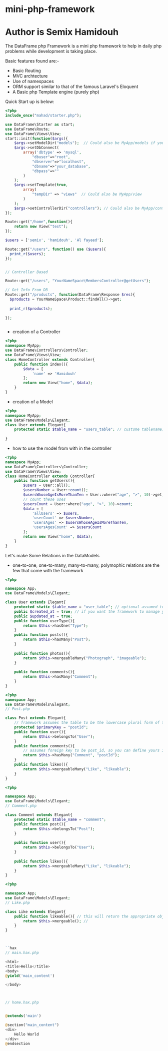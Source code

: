 # mini-php-framework
# Author is Semix Hamidouh
The DataFrame php Framework is a mini php framework to help in daily php problems while development is taking place.

Basic features found are:-
- Basic Routing
- MVC archtecture
- Use of namespaces
- ORM support similar to that of the famous Laravel's Eloquent
- A Basic php Template engine (purely php)

Quick Start up is below:
```php
<?php
include_once("mahad/starter.php");

use DataFrame\Starter as start;
use DataFrame\Route;
use DataFrame\Views\View;
start::init(function($args){
	$args->setModelDir("models");  // Could also be MyApp/models if you app is in a subfolder
	$args->setDbConnect(
		array('dbtype' => 'mysql', 
			"dbuser"=>"root", 
			"dbserver"=>"localhost", 
			"dbname"=>"your_database", 
			"dbpass"=>""
		)
	);
	$args->setTemplate(true,
		array(
			"tempDir" => "views"  // Could also be MyApp/view
		)
	);
	$args->setControllerDir("controllers"); // Could also be MyApp/controller
});

Route::get("/home",function(){
	return new View("test");
});

$users = ['semix', 'hamidouh', 'Al fayeed'];

Route::get("/users", function() use ($users){
  print_r($users);
});


// Controller Based

Route::get("/users", "YourNameSpace\MembersController@getUsers");

// Get Info From DB
Route::get("/products", function(DataFrame\Response $res){
  $products = YourNameSpace\Product::findAll()->get;
  
  print_r($products);
  
});



```
- creation of a Controller

```php
<?php
namespace MyApp;
use DataFrame\Controllers\Controller;
use DataFrame\Views\View;
class HomeController extends Controller{
	public function index(){
		$data = [
			'name' => 'Hamidouh'
		];
		return new View("home", $data);
	}
}
```




- creation of a Model
```php
<?php 
namespace MyApp;
use DataFrame\Models\Elegant;
class User extends Elegant{
	protected static $table_name = "users_table"; // custome tablename, the framework assumes the plural version of the class name
	
}

```



- how to use the model from with in the controller

```php
<?php
namespace MyApp;
use DataFrame\Controllers\Controller;
use DataFrame\Views\View;
class HomeController extends Controller{
	public function getUsers(){
		$users = User::all();
		$usersNumber = User::count();
		$usersWhoseAgeIsMoreThanTen = User::where("age", ">", 10)->get; // it is optional to use get() or just get
		// count these uses
		$usersCount = User::where("age", ">", 10)->count;
		$data = [
			'allUsers' => $users,
			'userCount' => $usersNumber,
			'usersAges' => $usersWhoseAgeIsMoreThanTen,
			'usersAgesCount' => $usersCount
		];
		return new View("home", $data);
	}
}
```

Let's make Some Relations in the DataModels
- one-to-one, one-to-many, many-to-many, polymophic relations are the few that come with the framework

```php
<?php

namespace App;
use DataFrame\Models\Elegant;

class User extends Elegant{
	protected static $table_name = "user_table"; // optional assumed to be users if absent
	public $created_at = true; // if you want the framework to manage your dates
	public $updated_at = true;
	public function userType(){
		return $this->hasOne("Type");
	}
	public function posts(){
		return $this->hasMany("Post");
	}
	
	public function photos(){
		return $this->mergeableMany("Photograph", "imageable");
	}
	
	public function comments(){
		return $this->hasMany("Comment");
	}
}

```
```php
<?php
namespace App;
use DataFrame\Models\Elegant;
// Post.php

class Post extends Elegant{
	// framework assumes the table to be the lowercase plural form of the class name
	protected $primaryKey = "postId";
	public function user(){
		return $this->belongsTo("User");
	}
	public function comments(){
		// assumes foreign key to be post_id, so you can define yours i.e postId
		return $this->hasMany("Comment", "postId");
	}
	public function likes(){
		return $this->mergeableMany("Like", "likeable");
	}
}

```
```php
<?php

namespace App;
use DataFrame\Models\Elegant;
// Comment.php

class Comment extends Elegant{
	protected static $table_name = "comment";
	public function post(){
		return $this->belongsTo("Post");
	}
	
	public function user(){
		return $this->belongsTo("User");
	}
	
	public function likes(){
		return $this->mergeableMany("Like", "likeable");
	}
}


```

```php
<?php

namespace App;
use DataFrame\Models\Elegant;
// Like.php

class Like extends Elegant{
	public function likeable(){ // this will return the appropriate object that was liked
		return $this->mergeable(); // 
	}
}



``hax
// main.hax.php

<html>
<title>Hello</title>
<body>
@yield('main_content')

</body>



// home.hax.php


@extends('main')

@section("main_content")
<div>
	Hello World
</div>
@endsection
